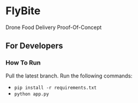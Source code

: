 # FlyBite
Drone Food Delivery Proof-Of-Concept


## For Developers
### How To Run
Pull the latest branch. Run the following commands:
 - `pip install -r requirements.txt`
 - `python app.py`